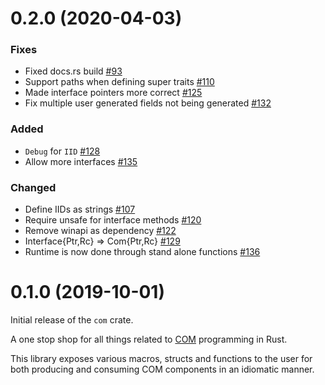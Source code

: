 # 0.2.0 (2020-04-03)

### Fixes

- Fixed docs.rs build [#93](https://github.com/microsoft/com-rs/pull/93)
- Support paths when defining super traits [#110](https://github.com/microsoft/com-rs/pull/110)
- Made interface pointers more correct [#125](https://github.com/microsoft/com-rs/pull/125)
- Fix multiple user generated fields not being generated [#132](https://github.com/microsoft/com-rs/pull/132)

### Added

- `Debug` for `IID` [#128](https://github.com/microsoft/com-rs/pull/128)
- Allow more interfaces [#135](https://github.com/microsoft/com-rs/pull/135)

### Changed

- Define IIDs as strings [#107](https://github.com/microsoft/com-rs/pull/107)
- Require unsafe for interface methods [#120](https://github.com/microsoft/com-rs/pull/120)
- Remove winapi as dependency [#122](https://github.com/microsoft/com-rs/pull/122)
- Interface{Ptr,Rc} => Com{Ptr,Rc} [#129](https://github.com/microsoft/com-rs/pull/129)
- Runtime is now done through stand alone functions [#136](https://github.com/microsoft/com-rs/pull/136)


# 0.1.0 (2019-10-01)

Initial release of the `com` crate. 

A one stop shop for all things related to [COM](https://docs.microsoft.com/en-us/windows/win32/com/component-object-model--com--portal) programming in Rust.

This library exposes various macros, structs and functions to the user for both producing and consuming COM components in an idiomatic manner.
